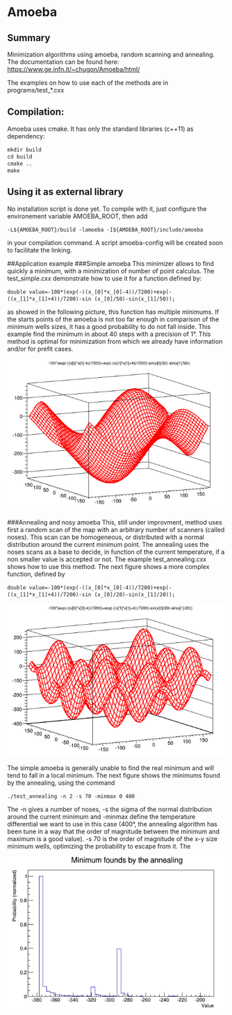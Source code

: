# Amoeba
## Summary
Minimization algorithms using amoeba, random scanning and annealing.
The documentation can be found here: https://www.ge.infn.it/~chugon/Amoeba/html/

The examples on how to use each of the methods are in programs/test_*.cxx

## Compilation:

Amoeba uses cmake. It has only the standard libraries (c++11) as dependency:

    mkdir build
    cd build
    cmake ..
    make

## Using it as external library
No installation script is done yet. To compile with it, just configure the environement variable AMOEBA_ROOT, then add

    -L${AMOEBA_ROOT}/build -lamoeba -I${AMOEBA_ROOT}/include/amoeba

in your compilation command. A script amoeba-config will be created soon to facilitate the linking.

##Application example
###Simple amoeba
This minimizer allows to find quickly a minimum, with a minimization of number of point calculus. The test_simple.cxx demonstrate how to use it for a function defined by:

    double value=-100*(exp(-((x_[0]*x_[0]-4))/7200)+exp(-((x_[1]*x_[1]+4))/7200)-sin (x_[0]/50)-sin(x_[1]/50));

as showed in the following picture, this function has multiple minimums. If the starts points of the amoeba is not too far enough in comparison of the minimum wells sizes, it has a good probability to do not fall inside. This example find the minimum in about 40 steps with a precision of 1°. This method is optimal for minimization from which we already have information and/or for prefit cases.

![Function used for the simple amoeba example](./doc/images/illustre-simple.png)

###Annealing and nosy amoeba
This, still under improvment, method uses first a random scan of the map with an arbitrary number of scanners (called noses). This scan can be homogeneous, or distributed with a normal distribution around the current minimum point.
The annealing uses the noses scans as a base to decide, in function of the current temperature, if a non smaller value is accepted or not. The example test_annealing.cxx shows how to use this method. The next figure shows a more complex function, defined by

    double value=-100*(exp(-((x_[0]*x_[0]-4))/7200)+exp(-((x_[1]*x_[1]+4))/7200)-sin (x_[0]/20)-sin(x_[1]/20));

![Function used for the simple amoeba example](./doc/images/illustre-annealing.png)

The simple amoeba is generally unable to find the real minimum and will tend to fall in a local minimum. The next figure shows the minimums found by the annealing, using the command

    ./test_annealing -n 2 -s 70 -minmax 0 400

The -n gives a number of noses, -s the sigma of the normal distribution around the current minimum and -minmax define the temperature differential we want to use in this case (400°, the annealing algorithm has been tune in a way that the order of magnitude between the minimum and maximum is a good value). -s 70 is the order of magnitude of the x-y size minimum wells, optimizing the probability to escape from it. The

![Function used for the simple amoeba example](./doc/images/proba-annealing.png)
